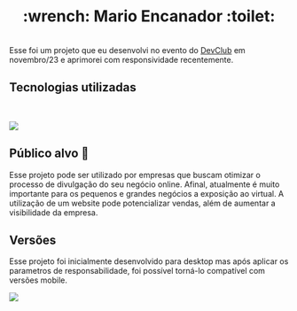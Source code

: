<h1 align="center">
  :wrench: Mario Encanador  :toilet:</h1>
<br>
Esse foi um projeto que eu desenvolvi no evento do <a href="https://rodolfomori.com.br/devclub">DevClub</a> em novembro/23 e aprimorei com responsividade recentemente.

## Tecnologias utilizadas
<br>
<p align="left">
  <a href="https://skillicons.dev">
    <img src="https://skillicons.dev/icons?i=html,css,js" />
  </a>
</p>

## Público alvo 🚀
Esse projeto pode ser utilizado por empresas que buscam otimizar o processo de divulgação do seu negócio online. Afinal, atualmente é muito importante para os pequenos e grandes negócios a exposição ao virtual. A utilização de um website pode potencializar vendas, além de aumentar a visibilidade da empresa.

## Versões
Esse projeto foi inicialmente desenvolvido para desktop mas após aplicar os parametros de responsabilidade, foi possível torná-lo compatível com versões mobile.

<img src="https://github.com/thianecw/Mario-Encanador/blob/main/assets/responsividade.png" />
